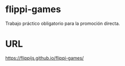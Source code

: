 # flippi-games
Trabajo práctico obligatorio para la promoción directa.

# URL
https://flippijs.github.io/flippi-games/

